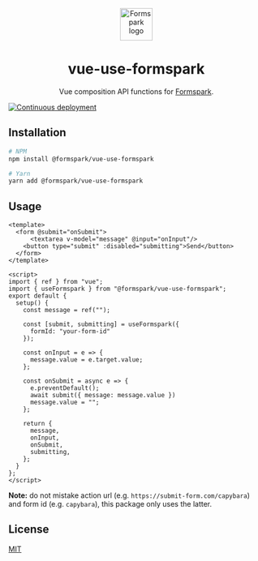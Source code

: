 <p align="center">
    <a href="https://formspark.io">
        <img width="64" src="https://cdn.formspark.io/images/formspark/logos/formspark.svg" alt="Formspark logo">
    </a>
</p>

<h1 align="center">vue-use-formspark</h1>

<p align="center">
    Vue composition API functions for <a href="https://formspark.io">Formspark</a>.
</p> 

[![Continuous deployment](https://github.com/formspark/vue-use-formspark/workflows/Continuous%20deployment/badge.svg)](https://github.com/formspark/vue-use-formspark/actions?query=workflow%3A%22Continuous+deployment%22)

## Installation

```bash
# NPM
npm install @formspark/vue-use-formspark

# Yarn 
yarn add @formspark/vue-use-formspark
```

## Usage

```vue
<template>
  <form @submit="onSubmit">
      <textarea v-model="message" @input="onInput"/>
    <button type="submit" :disabled="submitting">Send</button>
  </form>
</template>

<script>
import { ref } from "vue";
import { useFormspark } from "@formspark/vue-use-formspark";
export default {
  setup() {
    const message = ref("");
    
    const [submit, submitting] = useFormspark({
      formId: "your-form-id"
    });

    const onInput = e => {
      message.value = e.target.value;
    };
    
    const onSubmit = async e => {
      e.preventDefault();
      await submit({ message: message.value })
      message.value = "";
    };
    
    return {
      message,
      onInput,
      onSubmit,
      submitting,
    };
  }
};
</script>
```

**Note:** do not mistake action url (e.g. `https://submit-form.com/capybara`) and form id (e.g. `capybara`), this
package only uses the latter.

## License

[MIT](https://opensource.org/licenses/MIT)